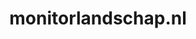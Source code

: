 ---
layout: post
title:  "monitorlandschap.nl"
internal_url:  "/data/monitorlandschap.nl.html"
categories: dutchgov
---